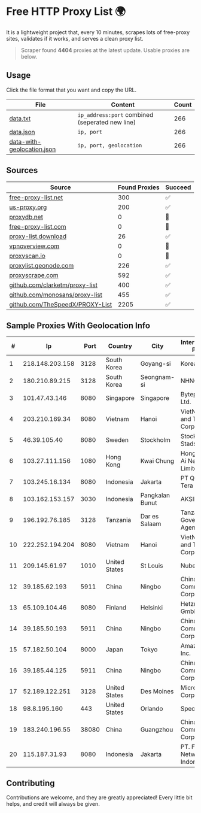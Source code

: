 
# Free HTTP Proxy List 🌍

It is a lightweight project that, every 10 minutes, scrapes lots of free-proxy sites, validates if it works, and serves a clean proxy list.


> Scraper found **4404** proxies at the latest update. Usable proxies are below.

## Usage

Click the file format that you want and copy the URL.


|File|Content|Count|
|----|-------|-----|
|[data.txt](https://raw.githubusercontent.com/themiralay/Proxy-List-World/master/data.txt)|`ip_address:port` combined (seperated new line)|266|
|[data.json](https://raw.githubusercontent.com/themiralay/Proxy-List-World/master/data.json)|`ip, port`|266|
|[data-with-geolocation.json](https://raw.githubusercontent.com/themiralay/Proxy-List-World/master/data-with-geolocation.json)|`ip, port, geolocation`|266|

## Sources

|Source|Found Proxies|Succeed|
|------|-------------|-------|
|[free-proxy-list.net](https://free-proxy-list.net)|300|✅|
|[us-proxy.org](https://www.us-proxy.org)|200|✅|
|[proxydb.net](http://proxydb.net)|0|🚫|
|[free-proxy-list.com](https://free-proxy-list.com/?page=&port=&type%5B%5D=http&type%5B%5D=https&up_time=0&search=Search)|0|🚫|
|[proxy-list.download](https://www.proxy-list.download/HTTP)|26|✅|
|[vpnoverview.com](https://vpnoverview.com/privacy/anonymous-browsing/free-proxy-servers)|0|🚫|
|[proxyscan.io](https://www.proxyscan.io)|0|🚫|
|[proxylist.geonode.com](https://proxylist.geonode.com/api/proxy-list?limit=300&page=1&sort_by=lastChecked&sort_type=desc&protocols=http,https)|226|✅|
|[proxyscrape.com](https://api.proxyscrape.com/v2/?request=displayproxies&protocol=http&timeout=10000&country=all&ssl=all&anonymity=all)|592|✅|
|[github.com/clarketm/proxy-list](https://raw.githubusercontent.com/clarketm/proxy-list/master/proxy-list-raw.txt)|400|✅|
|[github.com/monosans/proxy-list](https://raw.githubusercontent.com/monosans/proxy-list/main/proxies/http.txt)|455|✅|
|[github.com/TheSpeedX/PROXY-List](https://raw.githubusercontent.com/TheSpeedX/PROXY-List/master/http.txt)|2205|✅|


## Sample Proxies With Geolocation Info

|#|Ip|Port|Country|City|Internet Service Provider|
|-|--|----|-------|----|-------------------------|
|1|218.148.203.158|3128|South Korea|Goyang-si|Korea Telecom|
|2|180.210.89.215|3128|South Korea|Seongnam-si|NHNCLOUD|
|3|101.47.43.146|8080|Singapore|Singapore|Byteplus Pte. Ltd.|
|4|203.210.169.34|8080|Vietnam|Hanoi|VietNam Post and Telecom Corporation|
|5|46.39.105.40|8080|Sweden|Stockholm|Stockholms Stadsnat AB|
|6|103.27.111.156|1080|Hong Kong|Kwai Chung|Hong Kong San Ai Net Int'l Limited|
|7|103.245.16.134|8080|Indonesia|Jakarta|PT Quantum Tera Network|
|8|103.162.153.157|3030|Indonesia|Pangkalan Bunut|AKSIRIAU|
|9|196.192.76.185|3128|Tanzania|Dar es Salaam|Tanzania e-Government Agency|
|10|222.252.194.204|8080|Vietnam|Hanoi|VietNam Post and Telecom Corporation|
|11|209.145.61.97|1010|United States|St Louis|Nubes, LLC|
|12|39.185.62.193|5911|China|Ningbo|China Mobile Communications Corporation|
|13|65.109.104.46|8080|Finland|Helsinki|Hetzner Online GmbH|
|14|39.185.50.193|5911|China|Ningbo|China Mobile Communications Corporation|
|15|57.182.50.104|8000|Japan|Tokyo|Amazon.com, Inc.|
|16|39.185.44.125|5911|China|Ningbo|China Mobile Communications Corporation|
|17|52.189.122.251|3128|United States|Des Moines|Microsoft Corporation|
|18|98.8.195.160|443|United States|Orlando|Spectrum|
|19|183.240.196.55|38080|China|Guangzhou|China Mobile Communications Corporation|
|20|115.187.31.93|8080|Indonesia|Jakarta|PT. Fiber Networks Indonesia|



## Contributing

Contributions are welcome, and they are greatly appreciated! Every
little bit helps, and credit will always be given.

